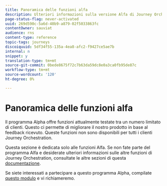 ```yaml
---
title: Panoramica delle funzioni alfa
description: Ulteriori informazioni sulla versione Alfa di Journey Orchestration.
page-status-flag: never-activated
uuid: 269d590c-5a6d-40b9-a879-02f5033863fc
contentOwner: sauviat
audience: rns
content-type: reference
topic-tags: journeys
discoiquuid: 5df34f55-135a-4ea8-afc2-f9427ce5ae7b
internal: n
snippet: y
translation-type: tm+mt
source-git-commit: 0bede8675f72c7b63da59dc8e0a3ca0fb95de87c
workflow-type: tm+mt
source-wordcount: '120'
ht-degree: 0%

---
```



# Panoramica delle funzioni alfa

Il programma Alpha offre funzioni attualmente testate tra un numero limitato di clienti. Questo ci permette di migliorare il nostro prodotto in base al feedback ricevuto. Queste funzioni non sono disponibili per tutti i clienti Journey Orchestration.

Questa sezione è dedicata solo alle funzioni Alfa. Se non fate parte del programma Alfa e desiderate ulteriori informazioni sulle altre funzioni di Journey Orchestration, consultate le altre sezioni di questa [documentazione](../../journey-orchestration-home.md).

Se siete interessati a partecipare a questo programma Alpha, compilate [questo modulo](https://forms.office.com/Pages/ResponsePage.aspx?id=Wht7-jR7h0OUrtLBeN7O4RuhNDklrkhHrsBisppjRThURDJTTUxWSTBJQU1OSTBTVjMwUDRIQURDNS4u) e vi richiameremo.


